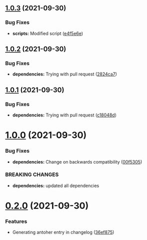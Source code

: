 ## [1.0.3](https://github.com/ortegasa1/release-test-repo/compare/v1.0.2...v1.0.3) (2021-09-30)


### Bug Fixes

* **scripts:** Modified script ([e4f5e6e](https://github.com/ortegasa1/release-test-repo/commit/e4f5e6e168d96353524f653c9e9f0695ceb058b1))



## [1.0.2](https://github.com/ortegasa1/release-test-repo/compare/v1.0.1...v1.0.2) (2021-09-30)


### Bug Fixes

* **dependencies:** Trying with pull request ([2824ca7](https://github.com/ortegasa1/release-test-repo/commit/2824ca7f0ebbd6070e1a79bbe06f77dfc4de2149))



## [1.0.1](https://github.com/ortegasa1/release-test-repo/compare/v1.0.0...v1.0.1) (2021-09-30)


### Bug Fixes

* **dependencies:** Trying with pull request ([c18048d](https://github.com/ortegasa1/release-test-repo/commit/c18048d4dd1f6c623a355843e7997624660f2d7f))



# [1.0.0](https://github.com/ortegasa1/release-test-repo/compare/v0.2.0...v1.0.0) (2021-09-30)


### Bug Fixes

* **dependencies:** Change on backwards compatibility ([00f5305](https://github.com/ortegasa1/release-test-repo/commit/00f53052d67a6acdd93cb5c73ab71e50231fd2c5))


### BREAKING CHANGES

* **dependencies:** updated all dependencies



# [0.2.0](https://github.com/ortegasa1/release-test-repo/compare/v0.1.1...v0.2.0) (2021-09-30)


### Features

* Generating antoher entry in changelog ([36ef875](https://github.com/ortegasa1/release-test-repo/commit/36ef875ce31fd8f45fe5f15dd91c3cc3e5c9f561))



